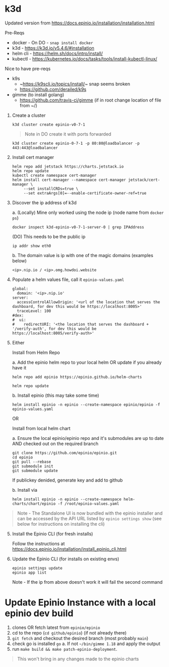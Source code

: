 # k3d

Updated version from https://docs.epinio.io/installation/installation.html

Pre-Reqs
- docker - On DO - `snap install docker`
- k3d - https://k3d.io/v5.4.6/#installation
- helm cli - https://helm.sh/docs/intro/install/
- kubectl - https://kubernetes.io/docs/tasks/tools/install-kubectl-linux/

Nice to have pre-reqs
- k9s
  - ~https://k9scli.io/topics/install/~ snap seems broken
  - https://github.com/derailed/k9s
- gimme (to install golang)
  - https://github.com/travis-ci/gimme (if in root change location of file from ~/)

1. Create a cluster
   ```
   k3d cluster create epinio-v0-7-1
   ```
   > Note in DO create it with ports forwarded
   ```
   k3d cluster create epinio-0-7-1 -p 80:80@loadbalancer -p 443:443@loadbalancer
   ```

1. Install cert manager
   ```
   helm repo add jetstack https://charts.jetstack.io
   helm repo update
   kubectl create namespace cert-manager
   helm install cert-manager --namespace cert-manager jetstack/cert-manager \
        --set installCRDs=true \
        --set extraArgs[0]=--enable-certificate-owner-ref=true
   ```   
1. Discover the ip address of k3d

   a. (Locally) Mine only worked using the node ip (node name from `docker ps`)
      ```
      docker inspect k3d-epinio-v0-7-1-server-0 | grep IPAddress
      ```
      (DO) This needs to be the public ip 
      ```
      ip addr show eth0
      ```
   b. The domain value is ip with one of the magic domains (examples below)
      ```
      <ip>.nip.io / <ip>.omg.howdoi.website
      ```
3. Populate a helm values file, call it `epinio-values.yaml`
   ```
   global:
     domain: '<ip>.nip.io'
   server:
     accessControlAllowOrigin: '<url of the location that serves the dashboard, for dev this would be https://localhost:8005>'
     traceLevel: 100
   #dex:
   #  ui:
   #    redirectURI: '<the location that serves the dashboard + '/verify-auth', for dev this would be https://localhost:8005/verify-auth>'
   ```
4. Either

   Install from Helm Repo

   a. Add the epinio helm repo to your local helm OR update if you already have it
      ```
      helm repo add epinio https://epinio.github.io/helm-charts
      ```
      ```
      helm repo update
      ```
   b. Install epinio (this may take some time)
      ```
      helm install epinio -n epinio --create-namespace epinio/epinio -f epinio-values.yaml
      ```
   OR

   Install from local helm chart

   a. Ensure the local epinio/epinio repo and it's submodules are up to date AND checked out on the required branch
      
      ```
      git clone https://github.com/epinio/epinio.git
      cd epinio
      git pull --rebase
      git submodule init
      git submodule update
      ```
   
      If publickey denided, generate key and add to github

   b. Install via
      ```
      helm install epinio -n epinio --create-namespace helm-charts/chart/epinio -f /root/epinio-values.yaml
      ```
   

> Note - The Standalone UI is now bundled with the epinio installer and can be accessed by the API URL listed by `epinio settings show` (see below for instructions on installing the cli)


5. Install the Epinio CLI (for fresh installs)

   Follow the instructions at https://docs.epinio.io/installation/install_epinio_cli.html

6. Update the Epinio CLI (for installs on existing envs) 
   ```
   epinio settings update
   epinio app list
   ```
   Note - If the ip from above doesn't work it will fail the second command

# Update Epinio Instance with a local epinio dev build
1. clones OR fetch latest from `epinio/epinio`
1. cd to the repo (`cd github/epinio`) (if not already there)
2. `git fetch` and checkout the desired branch (most probably `main`)
3. check go is installed `go`
  a. If not `~/bin/gimme 1.18` and apply the output
4. run `make build && make patch-epinio-deployment`. 
> This won't bring in any changes made to the epinio charts


